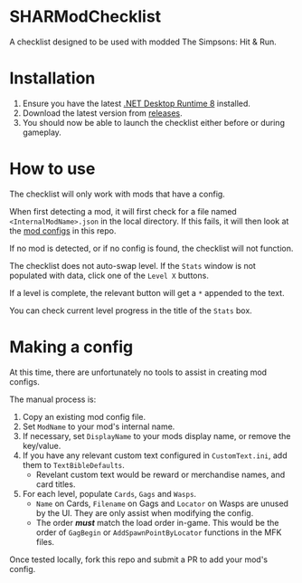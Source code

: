 # SHARModChecklist
A checklist designed to be used with modded The Simpsons: Hit & Run.

# Installation
1. Ensure you have the latest [.NET Desktop Runtime 8](https://dotnet.microsoft.com/en-us/download/dotnet/8.0) installed.
2. Download the latest version from [releases](https://github.com/Hampo/SHARModChecklist/releases/latest).
3. You should now be able to launch the checklist either before or during gameplay.

# How to use
The checklist will only work with mods that have a config.

When first detecting a mod, it will first check for a file named `<InternalModName>.json` in the local directory. If this fails, it will then look at the [mod configs](https://github.com/Hampo/SHARModChecklist/tree/main/ModConfigs) in this repo.

If no mod is detected, or if no config is found, the checklist will not function.

The checklist does not auto-swap level. If the `Stats` window is not populated with data, click one of the `Level X` buttons.

If a level is complete, the relevant button will get a `*` appended to the text.

You can check current level progress in the title of the `Stats` box.

# Making a config
At this time, there are unfortunately no tools to assist in creating mod configs.

The manual process is:
1. Copy an existing mod config file.
2. Set `ModName` to your mod's internal name.
3. If necessary, set `DisplayName` to your mods display name, or remove the key/value.
4. If you have any relevant custom text configured in `CustomText.ini`, add them to `TextBibleDefaults`.
    - Revelant custom text would be reward or merchandise names, and card titles.
5. For each level, populate `Cards`, `Gags` and `Wasps`.
    - `Name` on Cards, `Filename` on Gags and `Locator` on Wasps are unused by the UI. They are only assist when modifying the config.
    - The order ***must*** match the load order in-game. This would be the order of `GagBegin` or `AddSpawnPointByLocator` functions in the MFK files.

Once tested locally, fork this repo and submit a PR to add your mod's config.
